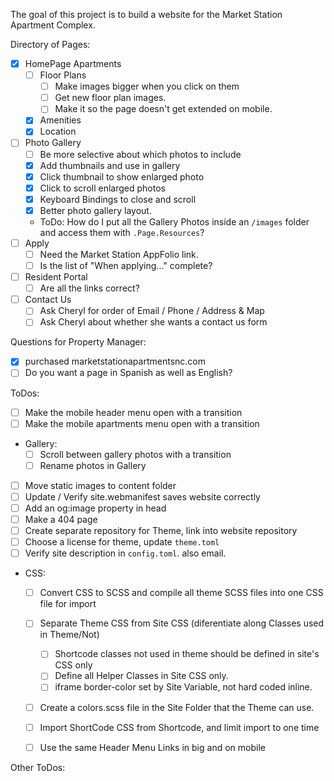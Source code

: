 The goal of this project is to build a website for the Market Station Apartment Complex.

Directory of Pages:
- [x] HomePage
Apartments
  - [ ] Floor Plans
    - [ ] Make images bigger when you click on them
    - [ ] Get new floor plan images.
    - [ ] Make it so the page doesn't get extended on mobile.
  - [x] Amenities
  - [x] Location
- [ ] Photo Gallery
  - [ ] Be more selective about which photos to include
  - [x] Add thumbnails and use in gallery
  - [x] Click thumbnail to show enlarged photo
  - [x] Click to scroll enlarged photos
  - [x] Keyboard Bindings to close and scroll
  - [x] Better photo gallery layout.
  - ToDo: How do I put all the Gallery Photos inside an `/images` folder and access them with `.Page.Resources`?
- [ ] Apply
  - [ ] Need the Market Station AppFolio link.
  - [ ] Is the list of "When applying..." complete?
- [ ] Resident Portal
  - [ ] Are all the links correct?
- [ ] Contact Us
  - [ ] Ask Cheryl for order of Email / Phone / Address & Map
  - [ ] Ask Cheryl about whether she wants a contact us form

Questions for Property Manager:
- [x] purchased marketstationapartmentsnc.com
- [ ] Do you want a page in Spanish as well as English?

ToDos:
- [ ] Make the mobile header menu open with a transition
- [ ] Make the mobile apartments menu open with a transition
- Gallery:
  - [ ] Scroll between gallery photos with a transition
  - [ ] Rename photos in Gallery
- [ ] Move static images to content folder
- [ ] Update / Verify site.webmanifest saves website correctly
- [ ] Add an og:image property in head
- [ ] Make a 404 page
- [ ] Create separate repository for Theme, link into website repository
- [ ] Choose a license for theme, update `theme.toml`
- [ ] Verify site description in `config.toml`. also email.
- CSS:
  - [ ] Convert CSS to SCSS and compile all theme SCSS files into one CSS file for import
  - [ ] Separate Theme CSS from Site CSS (diferentiate along Classes used in Theme/Not)
    - [ ] Shortcode classes not used in theme should be defined in site's CSS only
    - [ ] Define all Helper Classes in Site CSS only.
    - [ ] iframe border-color set by Site Variable, not hard coded inline.
  - [ ] Create a colors.scss file in the Site Folder that the Theme can use.
  - [ ] Import ShortCode CSS from Shortcode, and limit import to one time
  - [ ] Use the same Header Menu Links in big and on mobile


Other ToDos:
